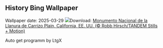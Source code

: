 ## History Bing Wallpaper
Wallpaper date: 2025-03-29
![](https://www.bing.com/th?id=OHR.CarrizoBloom_ES-ES6860410740_UHD.jpg&w=1000)Download: [Monumento Nacional de la Llanura de Carrizo Plain, California, EE. UU. (© Robb Hirsch/TANDEM Stills + Motion)](https://www.bing.com/th?id=OHR.CarrizoBloom_ES-ES6860410740_UHD.jpg)

Auto get programm by LtgX
